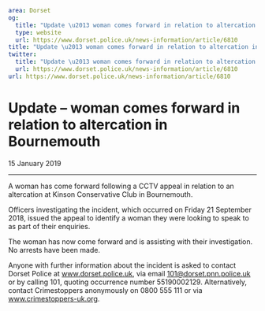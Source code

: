 ```yaml
area: Dorset
og:
  title: "Update \u2013 woman comes forward in relation to altercation in Bournemouth"
  type: website
  url: https://www.dorset.police.uk/news-information/article/6810
title: "Update \u2013 woman comes forward in relation to altercation in Bournemouth |"
twitter:
  title: "Update \u2013 woman comes forward in relation to altercation in Bournemouth"
  url: https://www.dorset.police.uk/news-information/article/6810
url: https://www.dorset.police.uk/news-information/article/6810
```

# Update – woman comes forward in relation to altercation in Bournemouth

15 January 2019

* * *

A woman has come forward following a CCTV appeal in relation to an altercation at Kinson Conservative Club in Bournemouth.

Officers investigating the incident, which occurred on Friday 21 September 2018, issued the appeal to identify a woman they were looking to speak to as part of their enquiries.

The woman has now come forward and is assisting with their investigation. No arrests have been made.

Anyone with further information about the incident is asked to contact Dorset Police at www.dorset.police.uk, via email 101@dorset.pnn.police.uk or by calling 101, quoting occurrence number 55190002129. Alternatively, contact Crimestoppers anonymously on 0800 555 111 or via www.crimestoppers-uk.org.
